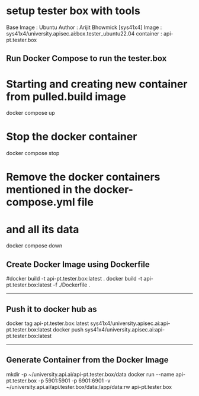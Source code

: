 # setup tester box with tools
Base Image : Ubuntu
Author : Arijit Bhowmick [sys41x4]
Image : sys41x4/university.apisec.ai:box.tester_ubuntu22.04
container : api-pt.tester.box

## Run Docker Compose to run the tester.box
# Starting and creating new container from pulled.build image
docker compose up

# Stop the docker container
docker compose stop

# Remove the docker containers mentioned in the docker-compose.yml file
# and all its data
docker compose down

## Create Docker Image using Dockerfile
#docker build -t api-pt.tester.box:latest .
docker build -t api-pt.tester.box:latest -f ./Dockerfile .

---

## Push it to docker hub as 
docker tag api-pt.tester.box:latest sys41x4/university.apisec.ai:api-pt.tester.box:latest
docker push sys41x4/university.apisec.ai:api-pt.tester.box:latest

---

## Generate Container from the Docker Image
mkdir -p ~/university.api.ai/api-pt.tester.box/data
docker run --name api-pt.tester.box -p 5901:5901 -p 6901:6901 -v ~/university.api.ai/api.tester.box/data:/app/data:rw api-pt.tester.box

